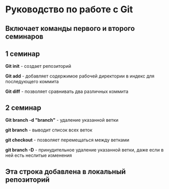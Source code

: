 # Руководство по работе с Git
## Включает команды первого и второго семинаров

## 1 семинар
**Git init** - создает репозиторий

**Git add** - добавляет содержимое рабочей директории в индекс для последующего коммита

**Git diff** - позволяет сравнивать два различных коммита

## 2 семинар

**Git branch -d "branch"** - удаление указанной ветки

**git branch** - выводит список всех веток

**git checkout** - позволяет перемещаться между ветками

**git branch -D** - принудительное удаление указанной ветки, даже если в ней есть неслитые изменения

## Эта строка добавлена в локальный репозиторий



